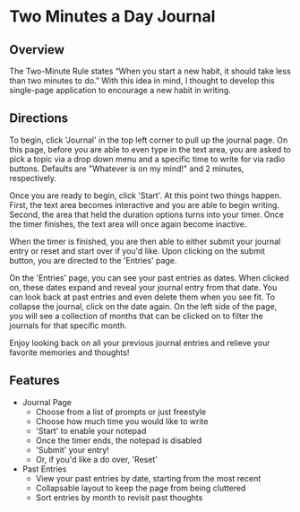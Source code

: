 # **Two Minutes a Day Journal**

## Overview
The Two-Minute Rule states “When you start a new habit, it should take less than two minutes to do.” With this idea in mind, I thought to develop this single-page application to encourage a new habit in writing. 

## Directions
To begin, click 'Journal' in the top left corner to pull up the journal page. On this page, before you are able to even type in the text area, you are asked to pick a topic via a drop down menu and a specific time to write for via radio buttons. Defaults are "Whatever is on my mind!" and 2 minutes, respectively. 
    
 Once you are ready to begin, click 'Start'. At this point two things happen. First, the text area becomes interactive and you are able to begin writing. Second, the area that held the duration options turns into your timer. Once the timer finishes, the text area will once again become inactive.

When the timer is finished, you are then able to either submit your journal entry or reset and start over if you'd like. Upon clicking on the submit button, you are directed to the 'Entries' page.

On the 'Entries' page, you can see your past entries as dates. When clicked on, these dates expand and reveal your journal entry from that date. You can look back at past entries and even delete them when you see fit. To collapse the journal, click on the date again. On the left side of the page, you will see a collection of months that can be clicked on to filter the journals for that specific month. 
    
Enjoy looking back on all your previous journal entries and relieve your favorite memories and thoughts!

## Features
* Journal Page
    * Choose from a list of prompts or just freestyle
    * Choose how much time you would like to write
    * 'Start' to enable your notepad
    * Once the timer ends, the notepad is disabled
    * 'Submit' your entry!
    * Or, if you'd like a do over, 'Reset' 
* Past Entries
    * View your past entries by date, starting from the most recent
    * Collapsable layout to keep the page from being cluttered
    * Sort entries by month to revisit past thoughts